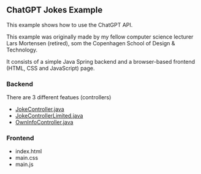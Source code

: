 ## ChatGPT Jokes Example

This example shows how to use the ChatGPT API.

This example was originally made by my fellow computer science lecturer Lars Mortensen (retired), som the Copenhagen School of Design & Technology.

It consists of a simple Java Spring backend and a browser-based frontend (HTML, CSS and JavaScript) page.

### Backend
There are 3 different featues (controllers)
- [JokeController.java](https://github.com/RonniKahalani/chatgpt-jokes/blob/master/src/main/java/com/example/chatgptjokes/api/JokeController.java)
- [JokeControllerLimited.java](https://github.com/RonniKahalani/chatgpt-jokes/blob/master/src/main/java/com/example/chatgptjokes/api/JokeControllerLimited.java)
- [OwnInfoController.java](https://github.com/RonniKahalani/chatgpt-jokes/blob/master/src/main/java/com/example/chatgptjokes/api/OwnInfoController.java)

### Frontend
- index.html
- main.css
- main.js